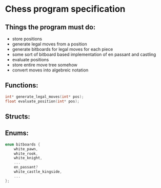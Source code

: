 # Chess program specification

## Things the program must do:
* store positions
* generate legal moves from a position
* generate bitboards for legal moves for each piece
* some sort of bitboard based implementation of en passant and castling
* evaluate positions
* store entire move tree somehow
* convert moves into algebreic notation

## Functions:
```C
int* generate_legal_moves(int* pos);
float evaluate_position(int* pos);
```

## Structs:

## Enums:
```c
enum bitboards {
    white_pawn,
    white_rook,
    white_knight,
    ...
    en_passant?
    white_castle_kingside,
    ...
};
```